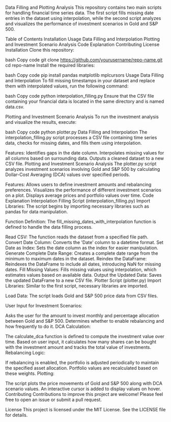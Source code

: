 Data Filling and Plotting Analysis
This repository contains two main scripts for handling financial time series data. The first script fills missing date entries in the dataset using interpolation, while the second script analyzes and visualizes the performance of investment scenarios in Gold and S&P 500.

Table of Contents
Installation
Usage
Data Filling and Interpolation
Plotting and Investment Scenario Analysis
Code Explanation
Contributing
License
Installation
Clone this repository:

bash
Copy code
git clone https://github.com/yourusername/repo-name.git
cd repo-name
Install the required libraries:

bash
Copy code
pip install pandas matplotlib mplcursors
Usage
Data Filling and Interpolation
To fill missing timestamps in your dataset and replace them with interpolated values, run the following command:

bash
Copy code
python interpolation_filling.py
Ensure that the CSV file containing your financial data is located in the same directory and is named data.csv.

Plotting and Investment Scenario Analysis
To run the investment analysis and visualize the results, execute:

bash
Copy code
python plotter.py
Data Filling and Interpolation
The interpolation_filling.py script processes a CSV file containing time series data, checks for missing dates, and fills them using interpolation.

Features:
Identifies gaps in the date column.
Interpolates missing values for all columns based on surrounding data.
Outputs a cleaned dataset to a new CSV file.
Plotting and Investment Scenario Analysis
The plotter.py script analyzes investment scenarios involving Gold and S&P 500 by calculating Dollar-Cost Averaging (DCA) values over specified periods.

Features:
Allows users to define investment amounts and rebalancing preferences.
Visualizes the performance of different investment scenarios on a plot.
Displays average prices and portfolio values over time.
Code Explanation
Interpolation Filling Script (interpolation_filling.py)
Import Libraries: The script begins by importing necessary libraries such as pandas for data manipulation.

Function Definition: The fill_missing_dates_with_interpolation function is defined to handle the data filling process.

Read CSV: The function reads the dataset from a specified file path.
Convert Date Column: Converts the 'Date' column to a datetime format.
Set Date as Index: Sets the date column as the index for easier manipulation.
Generate Complete Date Range: Creates a complete date range from the minimum to maximum dates in the dataset.
Reindex the DataFrame: Reindexes the DataFrame to include all dates, introducing NaN for missing dates.
Fill Missing Values: Fills missing values using interpolation, which estimates values based on available data.
Output the Updated Data: Saves the updated DataFrame to a new CSV file.
Plotter Script (plotter.py)
Import Libraries: Similar to the first script, necessary libraries are imported.

Load Data: The script loads Gold and S&P 500 price data from CSV files.

User Input for Investment Scenarios:

Asks the user for the amount to invest monthly and percentage allocation between Gold and S&P 500.
Determines whether to enable rebalancing and how frequently to do it.
DCA Calculation:

The calculate_dca function is defined to compute the investment value over time.
Based on user input, it calculates how many shares can be bought with the investment amount and tracks the total value of investments.
Rebalancing Logic:

If rebalancing is enabled, the portfolio is adjusted periodically to maintain the specified asset allocation.
Portfolio values are recalculated based on these weights.
Plotting:

The script plots the price movements of Gold and S&P 500 along with DCA scenario values.
An interactive cursor is added to display values on hover.
Contributing
Contributions to improve this project are welcome! Please feel free to open an issue or submit a pull request.

License
This project is licensed under the MIT License. See the LICENSE file for details.

